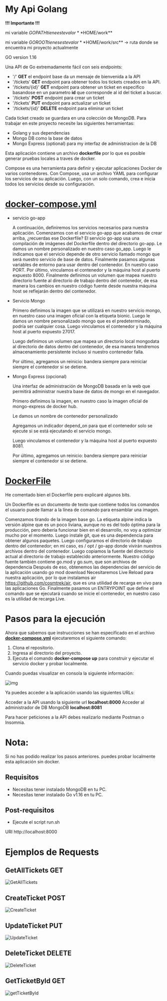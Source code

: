 # My Api Golang

**!!! Importante !!!**

mi variable $GOPATH tiene este valor **$HOME/work**

mi variable $GOROOT tienes este valor **$HOME/work/src** -> ruta donde se encuentra mi proyecto actualmente

GO version 1.16

Una API de Go extremadamente fácil con seis endpoints:

* '/' **GET** el endpoint base da un mensaje de bienvenida a la API
* '/tickets' **GET** endpoint para obtener todos los tickets creados en la API.
* '/tickets/{id}' **GET** endpoint para obtener un ticket en especifico basandose en un parametro **id** que corresponde al id del ticket a buscar.
* '/tickets' **POST** endpoint para crear un ticket
* '/tickets' **PUT** endpoint para actualizar un ticket
* '/tickets/{id}' **DELETE** endpoint para eliminar un ticket

Cada ticket creado se guardara en una colección de MongoDB. Para trabajar en este proyecto necesite las siguientes herramientas:


* Golang y sus dependencias
* Mongo DB como la base de datos
* Mongo Express (optional) para my interfaz de administracion de la DB

Esta aplicación contiene un archivo **dockerfile** por lo que es posible generar pruebas locales a traves de docker.

Compose es una herramienta para definir y ejecutar aplicaciones Docker de varios contenedores. Con Compose, usa un archivo YAML para configurar los servicios de su aplicación. Luego, con un solo comando, crea e inicia todos los servicios desde su configuración.

# [docker-compose.yml](docker-compose.yml)

* servicio go-app

    A continuación, definiremos los servicios necesarios para nuestra aplicación. Comenzamos con el servicio go-app que acabamos de crear arriba, ¿recuerdas ese Dockerfile?
    El servicio go-app usa una compilación de imágenes del Dockerfile dentro del directorio go-app.
    Le damos un nombre personalizado en nuestro caso go_app.
    Luego le indicamos que el servicio depende de otro servicio llamado mongo que será nuestro servicio de base de datos.
    Finalmente pasamos algunas variables de entorno para usar dentro del contenedor. En nuestro caso PORT.
    Por último, vinculamos el contenedor y la máquina host al puerto expuesto 8000.
    Finalmente definimos un volumen que mapea nuestro directorio fuente al directorio de trabajo dentro del contenedor, de esa manera los cambios en nuestro código fuente desde nuestra máquina host se reflejarán dentro del contenedor.

* Servicio Mongo

    Primero definimos la imagen que se utilizará en nuestro servicio mongo, en nuestro caso una imagen oficial con la etiqueta bionic.
    Luego le damos un nombre personalizado mongo que es el predeterminado, podría ser cualquier cosa.
    Luego vinculamos el contenedor y la máquina host al puerto expuesto 27017.

    Luego definimos un volumen que mapea un directorio local mongodata al directorio de datos dentro del contenedor, de esa manera tendremos almacenamiento persistente incluso si nuestro contenedor falla.

    Por último, agregamos un reinicio: bandera siempre para reiniciar siempre el contenedor si se detiene.

* Mongo Express (opcional)

    Una interfaz de administración de MongoDB basada en la web que permitirá administrar nuestra base de datos de mongo en el navegador.

    Primero definimos la imagen, en nuestro caso la imagen oficial de mongo-express de docker hub.

    Le damos un nombre de contenedor personalizado

    Agregamos un indicador depend_on para que el contenedor solo se ejecute si se está ejecutando el servicio mongo.

    Luego vinculamos el contenedor y la máquina host al puerto expuesto 8081.

    Por último, agregamos un reinicio: bandera siempre para reiniciar siempre el contenedor si se detiene.

# [DockerFile](go-app/Dockerfile)
He comentado bien el Dockerfile pero explicaré algunos bits.

Un Dockerfile es un documento de texto que contiene todos los comandos
el usuario puede llamar a la línea de comando para ensamblar una imagen.

Comenzamos tirando de la imagen base go. La etiqueta alpine indica la versión alpine que es un poco liviana, aunque no es del todo óptima para la producción, pero debería funcionar bien en el desarrollo, no voy a optimizar mucho por el momento.
Luego instale git, que es una dependencia para obtener algunos paquetes.
Luego configuramos el directorio de trabajo dentro del contenedor; en mi caso, es / opt / go-app donde vivirán nuestros archivos dentro del contenedor.
Luego copiamos la fuente del directorio actual al directorio de trabajo establecido anteriormente. Nuestro código fuente también contiene go.mod y go.sum, que son archivos de dependencia
Después de eso, obtenemos las dependencias del servicio de la aplicación usando go mod download
Necesitaremos Live Reload para nuestra aplicación, por lo que instalamos air https://github.com/cosmtrek/air, que es una utilidad de recarga en vivo para las aplicaciones Go.
Finalmente pasamos un ENTRYPOINT que define el comando que se ejecutará cuando se inicie el contenedor, en nuestro caso es la utilidad de recarga Live.

# Pasos para la ejecución

Ahora que sabemos que instrucciones se han especificado en el archivo **[docker-compose.yml](docker-compose.yml)** ejecutaremos el siguiente comando:

1. Clona el repositorio.
2. Ingresa al directorio del proyecto.
2. Ejecuta el comando **docker-compose up** para construir y ejecutar el servicio docker y probar localmente.

Cuando puedas visualizar en consola la siguiente información:

![img](https://res.cloudinary.com/practicaldev/image/fetch/s--m1aOPDqO--/c_limit%2Cf_auto%2Cfl_progressive%2Cq_auto%2Cw_880/https://dev-to-uploads.s3.amazonaws.com/i/0st1ju76w1xn6at05f7k.png)

Ya puedes acceder a la aplicación usando las siguientes URLs:

Acceder a la API usando la siguiente url **localhost:8000**
Acceder al administrador de DB MongoDB  **localhost:8081**

Para hacer peticiones a la API debes realizarlo mediante Postman o Insomnia.

# Nota:

Si no has podido realizar los pasos anteriores. puedes probar localmente esta aplicación sin docker.

## Requisitos
* Necesitas tener instalado MongoDB en tu PC.
* Necesitas tener instalado Go v1.16 en tu PC.

## Post-requisitos
* Ejecute el script run.sh

URI http://localhost:8000

# Ejemplos de Requests

## GetAllTickets GET

![GetAllTickets](https://imgur.com/XCAZJRW)

## CreateTicket POST

![CreateTicket](https://imgur.com/Fvl9kk4)

## UpdateTicket PUT

![UpdateTicket](https://imgur.com/Gye0YNK)

## DeleteTicket DELETE

![DeleteTicket](https://imgur.com/ua86EnH)

## GetTicketById GET

![getTicketById](https://imgur.com/V7Oeu9p)